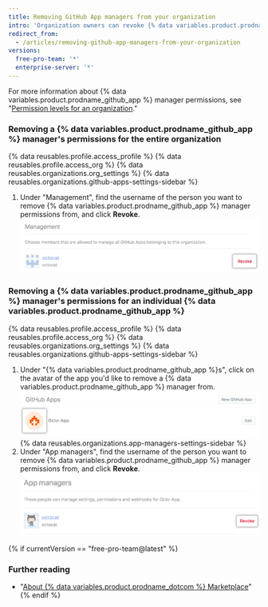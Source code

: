 ```yaml
---
title: Removing GitHub App managers from your organization
intro: 'Organization owners can revoke {% data variables.product.prodname_github_app %} manager permissions that were granted to a member of the organization.'
redirect_from:
  - /articles/removing-github-app-managers-from-your-organization
versions:
  free-pro-team: '*'
  enterprise-server: '*'
---
```


For more information about {% data variables.product.prodname_github_app %} manager permissions, see "[Permission levels for an organization](/articles/permission-levels-for-an-organization#github-app-managers)."

### Removing a {% data variables.product.prodname_github_app %} manager's permissions for the entire organization

{% data reusables.profile.access_profile %}
{% data reusables.profile.access_org %}
{% data reusables.organizations.org_settings %}
{% data reusables.organizations.github-apps-settings-sidebar %}
1. Under "Management", find the username of the person you want to remove {% data variables.product.prodname_github_app %} manager permissions from, and click **Revoke**.
![Revoke {% data variables.product.prodname_github_app %} manager permissions](/assets/images/help/organizations/github-app-manager-revoke-permissions.png)

### Removing a {% data variables.product.prodname_github_app %} manager's permissions for an individual {% data variables.product.prodname_github_app %}

{% data reusables.profile.access_profile %}
{% data reusables.profile.access_org %}
{% data reusables.organizations.org_settings %}
{% data reusables.organizations.github-apps-settings-sidebar %}
1. Under "{% data variables.product.prodname_github_app %}s", click on the avatar of the app you'd like to remove a {% data variables.product.prodname_github_app %} manager from.
![Select {% data variables.product.prodname_github_app %}](/assets/images/help/organizations/select-github-app.png)
{% data reusables.organizations.app-managers-settings-sidebar %}
1. Under "App managers", find the username of the person you want to remove {% data variables.product.prodname_github_app %} manager permissions from, and click **Revoke**.
![Revoke {% data variables.product.prodname_github_app %} manager permissions](/assets/images/help/organizations/github-app-manager-revoke-permissions-individual-app.png)

{% if currentVersion == "free-pro-team@latest" %}
### Further reading

- "[About {% data variables.product.prodname_dotcom %} Marketplace](/articles/about-github-marketplace/)"
{% endif %}
